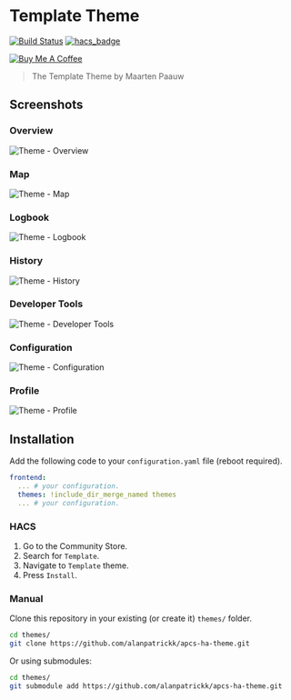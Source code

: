 # Template Theme

[![Build Status](https://github.com/home-assistant-community-themes/template/workflows/.github/workflows/workflow.yml/badge.svg)](https://github.com/home-assistant-community-themes/template/actions)
[![hacs_badge](https://img.shields.io/badge/HACS-Default-orange.svg)](https://github.com/hacs/integration)

<a href="https://www.buymeacoffee.com/maartenpaauw" target="_blank"><img src="https://www.buymeacoffee.com/assets/img/custom_images/orange_img.png" alt="Buy Me A Coffee" style="height: auto !important;width: auto !important;" ></a>

> The Template Theme by Maarten Paauw

## Screenshots

### Overview

![Theme - Overview](https://raw.githubusercontent.com/home-assistant-community-themes/template/master/docs/theme-overview.png)

### Map

![Theme - Map](https://raw.githubusercontent.com/home-assistant-community-themes/template/master/docs/theme-map.png)

### Logbook

![Theme - Logbook](https://raw.githubusercontent.com/home-assistant-community-themes/template/master/docs/theme-logbook.png)

### History

![Theme - History](https://raw.githubusercontent.com/home-assistant-community-themes/template/master/docs/theme-history.png)

### Developer Tools

![Theme - Developer Tools](https://raw.githubusercontent.com/home-assistant-community-themes/template/master/docs/theme-developer-tools.png)

### Configuration

![Theme - Configuration](https://raw.githubusercontent.com/home-assistant-community-themes/template/master/docs/theme-configuration.png)

### Profile

![Theme - Profile](https://raw.githubusercontent.com/home-assistant-community-themes/template/master/docs/theme-profile.png)

## Installation

Add the following code to your `configuration.yaml` file (reboot required).

```yaml
frontend:
  ... # your configuration.
  themes: !include_dir_merge_named themes
  ... # your configuration.
```

### HACS

1. Go to the Community Store.
2. Search for `Template`.
3. Navigate to `Template` theme.
4. Press `Install`.

### Manual

Clone this repository in your existing (or create it) `themes/` folder.

```bash
cd themes/
git clone https://github.com/alanpatrickk/apcs-ha-theme.git
```

Or using submodules:

```bash
cd themes/
git submodule add https://github.com/alanpatrickk/apcs-ha-theme.git
```
